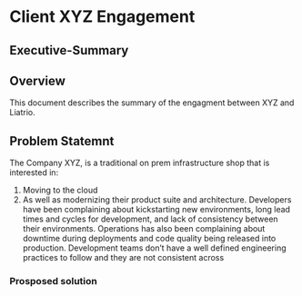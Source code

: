 # Client XYZ Engagement 
## Executive-Summary
 
 ## Overview
 This document describes the summary of the engagment between XYZ and Liatrio. 

 ## Problem Statemnt
 The Company XYZ, is a traditional on prem infrastructure shop that is interested in:
  1. Moving to the cloud
  2. As well as modernizing their product suite and architecture.
Developers have been complaining about kickstarting new environments, long lead times and cycles for development,
and lack of consistency between their environments. Operations has also been complaining
about downtime during deployments and code quality being released into production.
Development teams don’t have a well defined engineering practices to follow and they are not
consistent across

 ### Prosposed solution 

